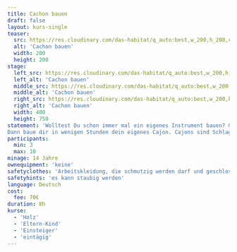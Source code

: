 ```yaml
---
title: Cachon bauen
draft: false
layout: kurs-single
teaser:
  src: https://res.cloudinary.com/das-habitat/q_auto:best,w_200,h_200,c_fill,f_auto,dpr_auto/v1588769662/kurse/cachonbauen_d0k6dp.png
  alt: 'Cachon bauen'
  width: 200
  height: 200
stage:
  left_src: https://res.cloudinary.com/das-habitat/q_auto:best,w_200,h_200,c_fill,f_auto,dpr_auto/v1588769662/kurse/cachonbauen_d0k6dp.png
  left_alt: 'Cachon bauen'
  middle_src: https://res.cloudinary.com/das-habitat/q_auto:best,w_200,h_200,c_fill,f_auto,dpr_auto/v1588769662/kurse/cachonbauen_d0k6dp.png
  middle_alt: 'Cachon bauen'
  right_src: https://res.cloudinary.com/das-habitat/q_auto:best,w_200,h_200,c_fill,f_auto,dpr_auto/v1588769662/kurse/cachonbauen_d0k6dp.png
  right_alt: 'Cachon bauen'
  width: 400
  height: 750
statement: 'Wolltest Du schon immer mal ein eigenes Instrument bauen? Gibst Du gerne den Rythmus vor?
Dann baue dir in wenigen Stunden dein eigenes Cajon. Cajons sind Schlaginstrumente die aussehen wie eine Holzkiste mit Loch und auf denen man mit den Händen faszinierende Beats mit Base oder HighHat erzeugen kann. Aus dem vorgefertigten Bausatz baust du dein eigenes Instrument. Platz dafür finden wir in der komplett ausgestatteten Holzwerkstatt. Nach der Verleimung und dem letzten Schliff darf die Holzoberfläche gestaltet werden.'
participants:
  min: 3
  max: 10
minage: 14 Jahre
ownequipment: 'keine'
safetyclothes: 'Arbeitskleidung, die schmutzig werden darf und geschlossene Schuhe'
safetyhints: 'es kann staubig werden'
language: Deutsch
cost:
  fee: 70€
duration: 8h
kurse:
  - 'Holz'
  - 'Eltern-Kind'
  - 'Einsteiger'
  - 'eintägig'
---
```

